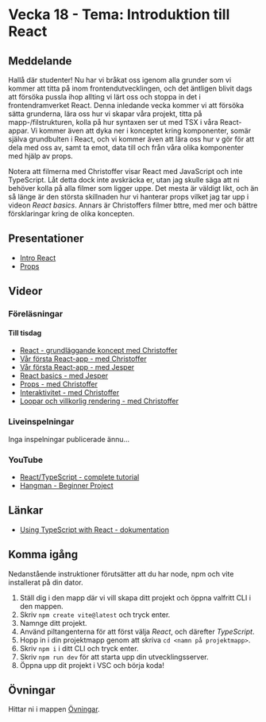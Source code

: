 # Vecka 18 - Tema: Introduktion till React

## Meddelande
Hallå där studenter! Nu har vi bråkat oss igenom alla grunder som vi kommer att titta på inom frontendutvecklingen, och det äntligen blivit dags att försöka pussla ihop allting vi lärt oss och stoppa in det i frontendramverket React. Denna inledande vecka kommer vi att försöka sätta grunderna, lära oss hur vi skapar våra projekt, titta på mapp-/filstrukturen, kolla på hur syntaxen ser ut med TSX i våra React-appar. Vi kommer även att dyka ner i konceptet kring komponenter, somär själva grundbulten i React, och vi kommer även att lära oss hur v gör för att dela med oss av, samt ta emot, data till och från våra olika komponenter med hjälp av props.

Notera att filmerna med Christoffer visar React med JavaScript och inte TypeScript. Låt detta dock inte avskräcka er, utan jag skulle säga att ni behöver kolla på alla filmer som ligger uppe. Det mesta är väldigt likt, och än så länge är den största skillnaden hur vi hanterar props vilket jag tar upp i videon *React basics*. Annars är Christoffers filmer bttre, med mer och bättre försklaringar kring de olika koncepten.

## Presentationer
- [Intro React](https://docs.google.com/presentation/d/1PC_GH_2dIDPNC0ZCWPNX3yusRDqkFiOz/edit?usp=sharing&ouid=117251319654116712560&rtpof=true&sd=true)
- [Props](https://docs.google.com/presentation/d/1PC_GH_2dIDPNC0ZCWPNX3yusRDqkFiOz/edit?usp=sharing&ouid=117251319654116712560&rtpof=true&sd=true)

## Videor

### Föreläsningar 

#### Till tisdag
- [React - grundläggande koncept med Christoffer](https://vimeo.com/653010533/dc98571535?share=copy)
- [Vår första React-app - med Christoffer](https://vimeo.com/653010575/0139fb6b2c?share=copy)
- [Vår första React-app - med Jesper](https://vimeo.com/940381623/41f57a23ae?share=copy)
- [React basics - med Jesper](https://vimeo.com/940381644/7f6ad446f0?share=copy)
- [Props - med Christoffer](https://vimeo.com/653010630/c876c78057?share=copy)
- [Interaktivitet - med Christoffer](https://vimeo.com/653010669/fa3650c908?share=copy)
- [Loopar och villkorlig rendering - med Christoffer](https://vimeo.com/653010728/0f531236bf?share=copy)

### Liveinspelningar
Inga inspelningar publicerade ännu...

### YouTube
- [React/TypeScript - complete tutorial](https://www.youtube.com/watch?v=TPACABQTHvM)
- [Hangman - Beginner Project](https://www.youtube.com/watch?v=-ONUyenGnWw)

## Länkar 
- [Using TypeScript with React - dokumentation](https://react.dev/learn/typescript)

## Komma igång
Nedanstående instruktioner förutsätter att du har node, npm och vite installerat på din dator.
1. Ställ dig i den mapp där vi vill skapa ditt projekt och öppna valfritt CLI i den mappen.
2. Skriv ```npm create vite@latest``` och tryck enter.
3. Namnge ditt projekt.
4. Använd piltangenterna för att först välja *React*, och därefter *TypeScript*.
5. Hopp in i din projektmapp genom att skriva ```cd <namn på projektmapp>```.
6. Skriv ```npm i``` i ditt CLI och tryck enter.
7. Skriv ```npm run dev``` för att starta upp din utvecklingsserver.
8. Öppna upp dit projekt i VSC och börja koda!
 
## Övningar
Hittar ni i mappen [Övningar](./Övningar/).
